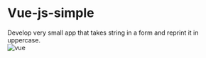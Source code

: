 # Vue-js-simple
Develop very small app that takes string in a form and reprint it in uppercase.<br/>
![vue](https://user-images.githubusercontent.com/32638864/92910259-86d13600-f445-11ea-9811-8af2348db36b.png)

